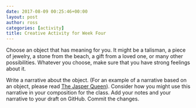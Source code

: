 ```yaml
---
date: 2017-08-09 00:25:46+00:00
layout: post
author: ross
categories: [activity]
title: Creative Activity for Week Four
---
```


Choose an object that has meaning for you. It might be a talisman, a piece of jewelry, a stone from the beach, a gift from a loved one, or many other possibilities. Whatever you choose, make sure that you have strong feelings about it.

Write a narrative about the object. (For an example of a narrative based on an object, please read [The Jasper Queen](https://www.rosslaird.com/myth/creativity/2005/09/11/the-jasper-queen/)). Consider how you might use this narrative in your composition for the class.  Add your notes and your narrative to your draft on GitHub. Commit the changes.
